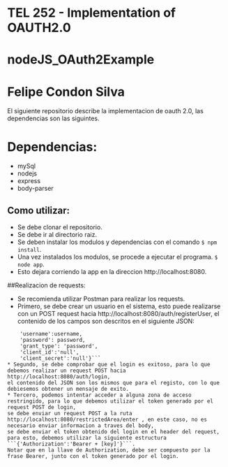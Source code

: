 # TEL 252 - Implementation of OAUTH2.0
# nodeJS_OAuth2Example
# Felipe Condon Silva
El siguiente repositorio describe la implementacion de oauth 2.0, las dependencias son las siguintes.

# Dependencias:
* mySql
* nodejs
* express
* body-parser

## Como utilizar:
* Se debe clonar el repositorio.
* Se debe ir al directorio raiz.
* Se deben instalar los modulos y dependencias con el comando `$ npm install`.
* Una vez instalados los modulos, se procede a ejecutar el programa. `$ node app`.
* Esto dejara corriendo la app en la direccion http://localhost:8080.

##Realizacion de requests:
* Se recomienda utilizar Postman para realizar los requests.
* Primero, se debe crear un usuario en el sistema, esto puede realizarse con un POST request hacia http://localhost:8080/auth/registerUser,
el contenido de los campos son descritos en el siguiente JSON:
 ```{
	 'username':username,
	 'password': password,
	 'grant_type': 'password',
	 'client_id':'null',
	 'client_secret':'null'}```
* Segundo, se debe comprobar que el login es exitoso, para lo que debemos realizar un request POST hacia http://localhost:8080/auth/login,
el contenido del JSON son los mismos que para el registo, con lo que debiesemos obtener un mensaje de exito.
* Tercero, podemos intentar acceder a alguna zona de acceso restringido, para lo que debemos utilizar el token generado por el request POST de login,
se debe enviar un request POST a la ruta http://localhost:8080/restrictedArea/enter , en este caso, no es necesario enviar informacion a traves del body,
se debe enviar el token obtenido del login en el header del request, para esto, debemos utilizar la siguiente estructura ```{'Authorization':'Bearer + [key]'}```.
Notar que en la llave de Authorization, debe ser compuesto por la frase Bearer, junto con el token generado por el login.
